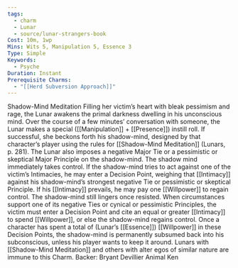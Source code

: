 ```yaml
---
tags:
  - charm
  - Lunar
  - source/lunar-strangers-book
Cost: 10m, 1wp
Mins: Wits 5, Manipulation 5, Essence 3
Type: Simple
Keywords:
  - Psyche
Duration: Instant
Prerequisite Charms:
  - "[[Herd Subversion Approach]]"
---
```

Shadow-Mind Meditation Filling her victim’s heart with bleak pessimism and rage, the Lunar awakens the primal darkness dwelling in his unconscious mind.
Over the course of a few minutes’ conversation with someone, the Lunar makes a special ([[Manipulation]] + [[Presence]]) instill roll. If successful, she beckons forth his shadow-mind, designed by that character’s player using the rules for [[Shadow-Mind Meditation]] (Lunars, p. 281). The Lunar also imposes a negative Major Tie or a pessimistic or skeptical Major Principle on the shadow-mind. The shadow mind immediately takes control.
If the shadow-mind tries to act against one of the victim’s Intimacies, he may enter a Decision Point, weighing that [[Intimacy]] against his shadow-mind’s strongest negative Tie or pessimistic or skeptical Principle. If his [[Intimacy]] prevails, he may pay one [[Willpower]] to regain control.
The shadow-mind still lingers once resisted. When circumstances support one of its negative Ties or cynical or pessimistic Principles, the victim must enter a Decision Point and cite an equal or greater [[Intimacy]] to spend [[Willpower]], or else the shadow-mind regains control.
Once a character has spent a total of (Lunar’s [[Essence]]) [[Willpower]] in these Decision Points, the shadow-mind is permanently subsumed back into his subconscious, unless his player wants to keep it around.
Lunars with [[Shadow-Mind Meditation]] and others with alter egos of similar nature are immune to this Charm.
Backer: Bryant Devillier Animal Ken